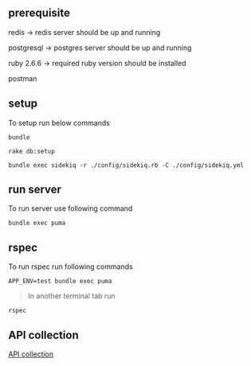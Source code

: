 
## prerequisite

  redis -> redis server should be up and running

  postgresql -> postgres server should be up and running

  ruby 2.6.6 -> required ruby version should be installed

  postman
## setup

  To setup run below commands

  `bundle`

  `rake db:setup`

  `bundle exec sidekiq -r ./config/sidekiq.rb -C ./config/sidekiq.yml`

## run server

  To run server use following command

  `bundle exec puma`

## rspec

  To run rspec run following commands

  `APP_ENV=test bundle exec puma`

  > In another terminal tab run

  `rspec`

## API collection

  [API collection](umai-assessment.postman_collection.json)
